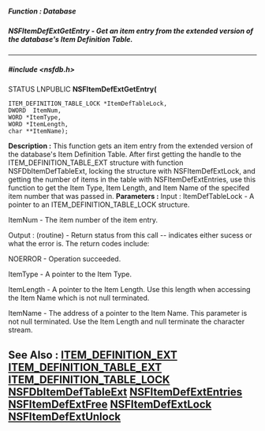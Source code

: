 ##### Function : Database
##### NSFItemDefExtGetEntry - Get an item entry from the extended version of the database's Item Definition Table.

---
##### #include <nsfdb.h>
STATUS LNPUBLIC **NSFItemDefExtGetEntry(**

	ITEM_DEFINITION_TABLE_LOCK *ItemDefTableLock,
	DWORD  ItemNum,
	WORD *ItemType,
	WORD *ItemLength,
	char **ItemName);
**Description :**
This function gets an item entry from the extended version of the database's 
Item Definition Table.  After first getting the handle to the 
ITEM_DEFINITION_TABLE_EXT structure with function NSFDbItemDefTableExt, locking 
the structure with NSFItemDefExtLock, and getting the number of items in the 
table with NSFItemDefExtEntries, use this function to get the Item Type, Item 
Length, and Item Name of the specifed item number that was passed in.
**Parameters :**
Input :
ItemDefTableLock  -  A pointer to an ITEM_DEFINITION_TABLE_LOCK structure.


ItemNum  -  The item number of the item entry.

Output :
(routine)  -  Return status from this call -- indicates either sucess or what the error is. The return codes include:

NOERROR - Operation succeeded.



ItemType  -  A pointer to the Item Type.

ItemLength  -  A pointer to the Item Length.  Use this length when accessing the Item Name which is not null terminated.

ItemName  -  The address of a pointer to the Item Name.  This parameter is not null terminated.  Use the Item Length and null terminate the character stream.

**See Also :**
[ITEM_DEFINITION_EXT](D:/md_files/ITEM_DEFINITION_EXT.md)
[ITEM_DEFINITION_TABLE_EXT](D:/md_files/ITEM_DEFINITION_TABLE_EXT.md)
[ITEM_DEFINITION_TABLE_LOCK](D:/md_files/ITEM_DEFINITION_TABLE_LOCK.md)
[NSFDbItemDefTableExt](D:/md_files/NSFDbItemDefTableExt.md)
[NSFItemDefExtEntries](D:/md_files/NSFItemDefExtEntries.md)
[NSFItemDefExtFree](D:/md_files/NSFItemDefExtFree.md)
[NSFItemDefExtLock](D:/md_files/NSFItemDefExtLock.md)
[NSFItemDefExtUnlock](D:/md_files/NSFItemDefExtUnlock.md)
---
